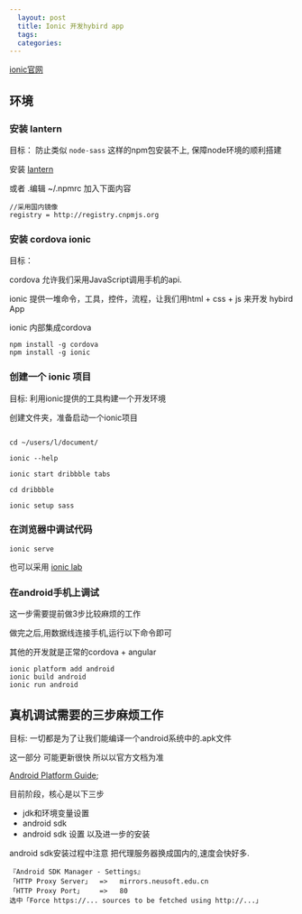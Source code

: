 ```yaml
---
  layout: post
  title: Ionic 开发hybird app
  tags:
  categories:
---
```


[ionic官网](http://ionicframework.com/)

## 环境

###  安装 lantern

目标： 防止类似 `node-sass` 这样的npm包安装不上, 保障node环境的顺利搭建

安装 [lantern](https://github.com/getlantern/lantern)

或者 .编辑 ~/.npmrc 加入下面内容

```shell
//采用国内镜像
registry = http://registry.cnpmjs.org
```

###  安装 cordova   ionic

目标：

cordova 允许我们采用JavaScript调用手机的api.  

ionic 提供一堆命令，工具，控件，流程，让我们用html + css + js 来开发 hybird App

ionic 内部集成cordova

```shell
npm install -g cordova
npm install -g ionic
```

### 创建一个 ionic 项目

目标:  利用ionic提供的工具构建一个开发环境

创建文件夹，准备启动一个ionic项目

```shell

cd ~/users/l/document/

ionic --help

ionic start dribbble tabs

cd dribbble

ionic setup sass

```

###  在浏览器中调试代码

```shell
ionic serve
```

也可以采用 [ionic lab](http://lab.ionic.io/)


### 在android手机上调试

这一步需要提前做3步比较麻烦的工作

做完之后,用数据线连接手机,运行以下命令即可

其他的开发就是正常的cordova + angular

```shell
ionic platform add android
ionic build android
ionic run android
```


## 真机调试需要的三步麻烦工作

目标: 一切都是为了让我们能编译一个android系统中的.apk文件

这一部分 可能更新很快 所以以官方文档为准

[Android Platform Guide](http://cordova.apache.org/docs/en/latest/guide/platforms/android/index.html);

目前阶段，核心是以下三步

* jdk和环境变量设置
* android sdk
* android sdk 设置 以及进一步的安装

android sdk安装过程中注意 把代理服务器换成国内的,速度会快好多.

```
『Android SDK Manager - Settings』
「HTTP Proxy Server」  =>   mirrors.neusoft.edu.cn
「HTTP Proxy Port」    =>   80
选中「Force https://... sources to be fetched using http://...」
```
